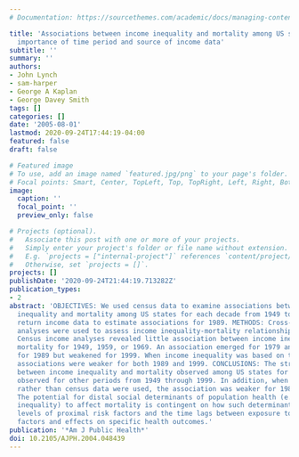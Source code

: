```yaml
---
# Documentation: https://sourcethemes.com/academic/docs/managing-content/

title: 'Associations between income inequality and mortality among US states: the
  importance of time period and source of income data'
subtitle: ''
summary: ''
authors:
- John Lynch
- sam-harper
- George A Kaplan
- George Davey Smith
tags: []
categories: []
date: '2005-08-01'
lastmod: 2020-09-24T17:44:19-04:00
featured: false
draft: false

# Featured image
# To use, add an image named `featured.jpg/png` to your page's folder.
# Focal points: Smart, Center, TopLeft, Top, TopRight, Left, Right, BottomLeft, Bottom, BottomRight.
image:
  caption: ''
  focal_point: ''
  preview_only: false

# Projects (optional).
#   Associate this post with one or more of your projects.
#   Simply enter your project's folder or file name without extension.
#   E.g. `projects = ["internal-project"]` references `content/project/deep-learning/index.md`.
#   Otherwise, set `projects = []`.
projects: []
publishDate: '2020-09-24T21:44:19.713282Z'
publication_types:
- 2
abstract: 'OBJECTIVES: We used census data to examine associations between income
  inequality and mortality among US states for each decade from 1949 to 1999 and tax
  return income data to estimate associations for 1989. METHODS: Cross-sectional correlation
  analyses were used to assess income inequality-mortality relationships. RESULTS:
  Census income analyses revealed little association between income inequality and
  mortality for 1949, 1959, or 1969. An association emerged for 1979 and strengthened
  for 1989 but weakened for 1999. When income inequality was based on tax return data,
  associations were weaker for both 1989 and 1999. CONCLUSIONS: The strong association
  between income inequality and mortality observed among US states for 1989 was not
  observed for other periods from 1949 through 1999. In addition, when tax return
  rather than census data were used, the association was weaker for 1989 and 1999.
  The potential for distal social determinants of population health (e.g., income
  inequality) to affect mortality is contingent on how such determinants influence
  levels of proximal risk factors and the time lags between exposure to those risk
  factors and effects on specific health outcomes.'
publication: '*Am J Public Health*'
doi: 10.2105/AJPH.2004.048439
---
```

